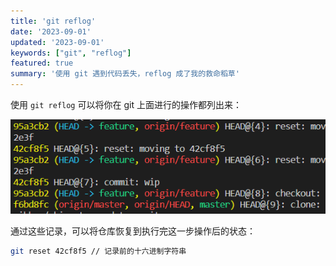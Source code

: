 ```yaml
---
title: 'git reflog'
date: '2023-09-01'
updated: '2023-09-01'
keywords: ["git", "reflog"]
featured: true
summary: '使用 git 遇到代码丢失，reflog 成了我的救命稻草'
---
```


使用 `git reflog` 可以将你在 git 上面进行的操作都列出来：

![image-20230901131159016](assets/image-20230901131159016.png)

通过这些记录，可以将仓库恢复到执行完这一步操作后的状态：

```bash
git reset 42cf8f5 // 记录前的十六进制字符串
```
